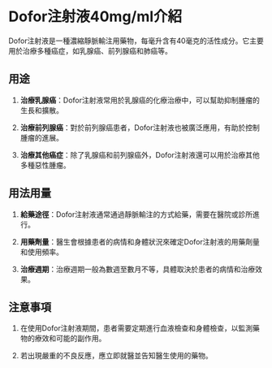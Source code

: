 # Dofor注射液40mg/ml介紹
Dofor注射液是一種濃縮靜脈輸注用藥物，每毫升含有40毫克的活性成分。它主要用於治療多種癌症，如乳腺癌、前列腺癌和肺癌等。
## 用途
1. **治療乳腺癌**：Dofor注射液常用於乳腺癌的化療治療中，可以幫助抑制腫瘤的生長和擴散。
2. **治療前列腺癌**：對於前列腺癌患者，Dofor注射液也被廣泛應用，有助於控制腫瘤的進展。
3. **治療其他癌症**：除了乳腺癌和前列腺癌外，Dofor注射液還可以用於治療其他多種惡性腫瘤。
## 用法用量
1. **給藥途徑**：Dofor注射液通常通過靜脈輸注的方式給藥，需要在醫院或診所進行。
2. **用藥劑量**：醫生會根據患者的病情和身體狀況來確定Dofor注射液的用藥劑量和使用頻率。
3. **治療週期**：治療週期一般為數週至數月不等，具體取決於患者的病情和治療效果。
## 注意事項
1. 在使用Dofor注射液期間，患者需要定期進行血液檢查和身體檢查，以監測藥物的療效和可能的副作用。
2. 若出現嚴重的不良反應，應立即就醫並告知醫生使用的藥物。
